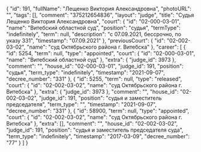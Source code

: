 {
    "id": 191,
    "fullName": "Лещенко Виктория Александровна",
    "photoURL": "",
    "tags": [],
    "comment": "375212654836",
    "layout": "judge",
    "title": "Судья Лещенко Виктория Александровна",
    "court": {
        "id": "02-000-03-01",
        "name": "Витебский областной суд",
        "position": "судья",
        "termType": "indefinitely",
        "term": null,
        "description": "c 07.09.2021, бессрочно, по указу 331",
        "timestamp": "07.09.2021"
    },
    "previousCourt": {
        "id": "02-002-03-02",
        "name": "суд Октябрьского района г. Витебска"
    },
    "career": [
        {
            "id": 5254,
            "term": null,
            "type": "appointed",
            "court": {
                "id": "02-000-03-01",
                "name": "Витебский областной суд"
            },
            "extra": {
                "judge_id": 3973
            },
            "comment": "",
            "house_id": "02-000-03-01",
            "judge_id": 191,
            "position": "судья",
            "term_type": "indefinitely",
            "timestamp": "2021-09-07",
            "decree_number": "331"
        },
        {
            "id": 5255,
            "term": null,
            "type": "released",
            "court": {
                "id": "02-002-03-02",
                "name": "суд Октябрьского района г. Витебска"
            },
            "extra": {
                "judge_id": 3973
            },
            "comment": "",
            "house_id": "02-002-03-02",
            "judge_id": 191,
            "position": "судья и заместитель председателя",
            "term_type": "",
            "timestamp": "2021-09-07",
            "decree_number": "331"
        },
        {
            "id": 58900,
            "term": null,
            "type": "appointed",
            "court": {
                "id": "02-002-03-02",
                "name": "суд Октябрьского района г. Витебска"
            },
            "extra": [],
            "comment": "",
            "house_id": "02-002-03-02",
            "judge_id": 191,
            "position": "судья и заместитель председателя суда",
            "term_type": "indefinitely",
            "timestamp": "2017-03-09",
            "decree_number": "77"
        }
    ]
}